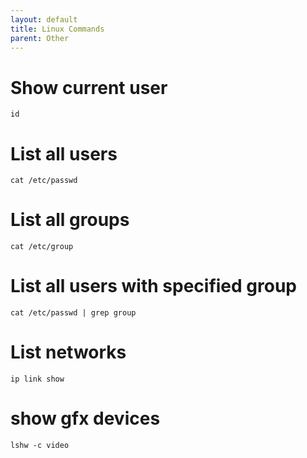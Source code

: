 ```yaml
---
layout: default
title: Linux Commands
parent: Other
---
```


# Show current user
`id`

# List all users
`cat /etc/passwd`

# List all groups
`cat /etc/group`

# List all users with specified group
`cat /etc/passwd | grep group`

# List networks
`ip link show`

# show gfx devices
`lshw -c video`